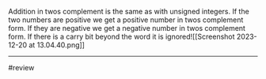 Addition in twos complement is the same as with unsigned integers. If the two numbers are positive we get a positive number in twos complement form. If they are negative we get a negative number in twos complement form. If there is a carry bit beyond the word it is ignored![[Screenshot 2023-12-20 at 13.04.40.png]]

 ---
#review